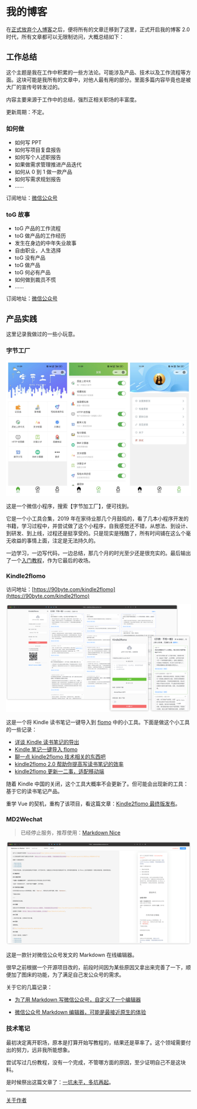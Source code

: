# 我的博客

在[正式放弃个人博客](https://mp.weixin.qq.com/s?__biz=MjM5MDQ4NjUwMg==&mid=2649198901&idx=1&sn=a0c470aed46e674a9e7f564ebdf36e36&chksm=be572bbc8920a2aad96663dd1200d84ee12cd49b2f3f6df031d8b85d4c7c34ff7ad814ca7d9c#rd)之后，便将所有的文章迁移到了这里，正式开启我的博客 2.0 时代，所有文章都可以无限制访问，大概总结如下：

## 工作总结

这个主题是我在工作中积累的一些方法论。可能涉及产品、技术以及工作流程等方面。这块可能是我所有的文章中，对他人最有用的部分。里面多篇内容毕竟也是被大厂的宣传号转发过的。

内容主要来源于工作中的总结，强烈正相关职场的丰富度。

更新周期：不定。

### 如何做

- 如何写 PPT
- 如何写项目复盘报告
- 如何写个人述职报告
- 如果做需求管理推进产品迭代
- 如何从 0 到 1 做一款产品
- 如何写需求规划报告
- ......

订阅地址：[微信公众号](https://mp.weixin.qq.com/mp/appmsgalbum?__biz=MjM5MDQ4NjUwMg==&action=getalbum&album_id=2027947903146590214#wechat_redirect)

### toG 故事

- toG 产品的工作流程
- toG 做产品的工作经历
- 发生在身边的中年失业故事
- 自由职业，人生选择
- toG 没有产品
- toG 做产品
- toG 何必有产品
- 如何做到裁员不慌
- ......

订阅地址：[微信公众号](https://mp.weixin.qq.com/mp/appmsgalbum?__biz=MjM5MDQ4NjUwMg==&action=getalbum&album_id=2027947903146590214#wechat_redirect)

## 产品实践

这里记录我做过的一些小玩意。

### 字节工厂

![](./image/product/bytefactory.jpg)

这是一个微信小程序，搜索【字节加工厂】，便可找到。

它是一个小工具合集，2019 年在家待业那几个月鼓捣的，看了几本小程序开发的书籍，学习过程中，并尝试做了这个小程序，自我感觉还不错，从想法、到设计、到研发、到上线，过程还是挺享受的。只是现实是残酷了，所有时间铺在这么个毫无收益的事情上面，注定是无法持久的。

一边学习，一边写代码，一边总结，那几个月的时光至少还是很充实的。最后输出了一个[入门教程](https://github.com/pengloo53/miniprogram-articles)，作为它最后的收场。

### Kindle2flomo

访问地址：[https://90byte.com/kindle2flomo](https://90byte.com/kindle2flomo)

![](image/product/kindle2flomo.png)

这是一个将 Kindle 读书笔记一键导入到 [flomo](https://flomoapp.com/) 中的小工具。下面是做这个小工具的一些记录：

- [详谈 Kindle 读书笔记的导出](http://mp.weixin.qq.com/s?__biz=MjM5MDQ4NjUwMg==&mid=2649198191&idx=1&sn=95c506dde4a079d2840a91b12ca358a8&chksm=be5734e68920bdf04af5ad5f31d8c40acea17e723b1b0eeaa2d3d47d009a0adc5abca44bc953#rd)
- [Kindle 笔记一键导入 flomo](http://mp.weixin.qq.com/s?__biz=MjM5MDQ4NjUwMg==&mid=2649198220&idx=1&sn=5d0fecf4d3a4ab1469724292dad9797d&chksm=be5734058920bd13ac17f149d7a54dd01b17a066d70f55a813ebb338075b6837f6c6605b255b#rd)
- [聊一点 kindle2flomo 技术相关的东西吧](http://mp.weixin.qq.com/s?__biz=MjM5MDQ4NjUwMg==&mid=2649198238&idx=1&sn=31d5111d4a3bdc65ab1283612f1427f1&chksm=be5734178920bd0117a068f2c73897fd05c37bddba78efd62ccdf2bb6df5a0386172a4499143#rd)
- [kindle2flomo 2.0 帮助你提高写读书笔记的效率](https://mp.weixin.qq.com/s?__biz=MjM5MDQ4NjUwMg==&mid=2649198375&idx=1&sn=7e50878c8e7046293a84b64bdec89918&chksm=be5735ae8920bcb87a66306af0038d29d265750d13136ce067887e129edf9c95051d509cc4d5&token=1584174037&lang=zh_CN#rd)
- [kindle2flomo 更新一二事，适配移动端](https://mp.weixin.qq.com/s?__biz=MjM5MDQ4NjUwMg==&mid=2649198414&idx=1&sn=33fd4821387b8ad50190cef56de5d38d&chksm=be5735c78920bcd13e4f18262d5f0853b979ba4744f4ffed565b366ca4ebf28042ef88d280e6&token=1584174037&lang=zh_CN#rd)

随着 Kindle 中国的关闭，这个工具大概率不会更新了。但可能会出现新的工具：基于它的读书笔记产品。

重学 Vue 的契机，重构了该项目，看这篇文章：[Kindle2flomo 最终版发布](https://mp.weixin.qq.com/s?__biz=MjM5MDQ4NjUwMg==&mid=2649198863&idx=1&sn=17b5b27f4ad52ca2841b17692d7073b9&chksm=be572b868920a290cf13cbd69cf77ad955a96042a8a5d6fb9a5f0e89b1fafec423ff311e3b16#rd)。

### MD2Wechat

> 已经停止服务，推荐使用：[Markdown Nice](https://editor.mdnice.com/)

![](image/product/md2wechat.png)

这是一款针对微信公众号发文的 Markdown 在线编辑器。

很早之前根据一个开源项目改的，前段时间因为某些原因又拿出来完善了一下，顺便加了图床的功能，为了满足自己发公众号的需求。

关于它的几篇记录：

- [为了用 Markdown 写微信公众号，自定义了一个编辑器](https://mp.weixin.qq.com/s?__biz=MjM5MDQ4NjUwMg==&mid=2649197117&idx=1&sn=90616fd84e3a34bb9dc98dbbf27ee565&chksm=be5730b48920b9a25d4ddf9f2dd87bbcc61045d7bd160b4c7da0ae2c474d7cc91ca98732c340&token=2051922549&lang=zh_CN#rd)

- [微信公众号 Markdown 编辑器，可能是最接近原生的体验](https://mp.weixin.qq.com/s?__biz=MjM5MDQ4NjUwMg==&mid=2649198509&idx=1&sn=dc73a7bce4836d6648d7a4f8c8f0ff49&chksm=be5735248920bc322774cd6bce06bcc8553aa67c0b4745a40170762eed3704e0e1603f61bb14&token=1584174037&lang=zh_CN#rd)


### 技术笔记

最初决定离开职场，原本是打算开始写教程的，结果还是草率了。这个领域需要付出的努力，远非我所能想象。

尝试写过几份教程，没有一个完成，不管哪方面的原因，至少证明自己不是这块料。

是时候祭出这篇文章了：[一坑未平，多坑再起](https://mp.weixin.qq.com/s?__biz=MjM5MDQ4NjUwMg==&mid=2649197822&idx=1&sn=df72505e9da6dcb09a3f3e70ede9c0c5&chksm=be5736778920bf615e09f9260e42620980b10bedca2e24adf50d8d7cfb1cb3467a02e59c4491#rd)。

---

[关于作者](about.md)
